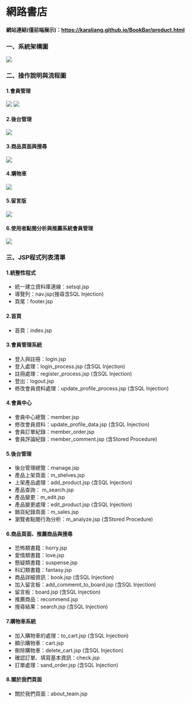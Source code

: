 # 網路書店
#### 網站連結(僅前端展示)：https://karaliang.github.io/BookBar/product.html

### 一、系統架構圖
<img src='img/show/architechture_diagram.png'> 

### 二、操作說明與流程圖

#### 1.會員管理
<img src='img/show/login.png'> 
<img src='img/show/member.png'> 

#### 2.後台管理
<img src='img/show/manage.png'> 

#### 3.商品頁面與搜尋
<img src='img/show/product.png'> 

#### 4.購物車
<img src='img/show/cart.png'> 

#### 5.留言版
<img src='img/show/board.ng'> 

#### 6.使用者點閱分析與推薦系統會員管理
<img src='img/show/analyze.png'> 

### 三、JSP程式列表清單

#### 1.統整性程式
- 統一建立資料庫連線：setsql.jsp
- 導覽列：nav.jsp(搜尋含SQL Injection)
- 頁尾：footer.jsp

#### 2.首頁
- 首頁：index.jsp

#### 3.會員管理系統
- 登入與註冊：login.jsp
- 登入處理：login_process.jsp (含SQL Injection)
- 註冊處理：register_process.jsp (含SQL Injection)
- 登出：logout.jsp
- 修改會員資料處理：update_profile_process.jsp (含SQL Injection)

#### 4.會員中心
- 會員中心總覽：member.jsp
- 修改會員資料：update_profile_data.jsp (含SQL Injection)
- 會員訂單紀錄：member_order.jsp
- 會員評論紀錄：member_comment.jsp (含Stored Procedure)

#### 5.後台管理
- 後台管理總覽：ｍanage.jsp
- 產品上架頁面：m_shelves.jsp
- 上架產品處理：add_product.jsp (含SQL Injection)
- 產品查詢： m_search.jsp
- 產品變更：m_edit.jsp
- 產品變更處理：edit_product.jsp (含SQL Injection)
- 銷貨紀錄頁面：m_sales.jsp
- 瀏覽者點閱行為分析：m_analyze.jsp (含Stored Procedure)


#### 6.商品頁面、推薦商品與搜尋
- 恐怖類書籍：horry.jsp
- 愛情類書籍：love.jsp
- 懸疑類書籍：suspense.jsp
- 科幻類書籍：fantasy.jsp
- 商品詳細資訊：book.jsp (含SQL Injection)
- 加入留言板：add_commemt_to_board.jsp (含SQL Injection)
- 留言板：board.jsp (含SQL Injection)
- 推薦商品：recommend.jsp
- 搜尋結果：search.jsp (含SQL Injection)


#### 7.購物車系統
- 加入購物車的處理：to_cart.jsp (含SQL Injection)
- 顯示購物車：cart.jsp
- 刪除購物車：delete_cart.jsp (含SQL Injection)
- 確認訂單、填寫基本資訊：check.jsp
- 訂單處理：sand_order.jsp (含SQL Injection)

#### 8.關於我們頁面
- 關於我們頁面：about_team.jsp
